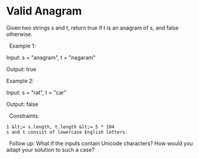 # Valid Anagram

Given two strings s and t, return true if t is an anagram of s, and false otherwise.

&nbsp;
Example 1:


Input: s = &quot;anagram&quot;, t = &quot;nagaram&quot;

Output: true


Example 2:


Input: s = &quot;rat&quot;, t = &quot;car&quot;

Output: false


&nbsp;
Constraints:


	1 &lt;= s.length, t.length &lt;= 5 * 104
	s and t consist of lowercase English letters.


&nbsp;
Follow up: What if the inputs contain Unicode characters? How would you adapt your solution to such a case?

